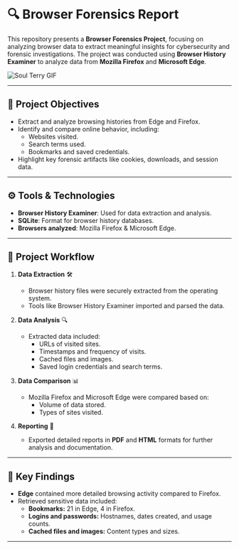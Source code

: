 # 🔍 Browser Forensics Report

This repository presents a **Browser Forensics Project**, focusing on analyzing browser data to extract meaningful insights for cybersecurity and forensic investigations. The project was conducted using **Browser History Examiner** to analyze data from **Mozilla Firefox** and **Microsoft Edge**.

![Soul Terry GIF](https://media1.tenor.com/m/BU5LjuSJCV4AAAAd/soul-terry.gif)

---

## 🚀 **Project Objectives**
- Extract and analyze browsing histories from Edge and Firefox.
- Identify and compare online behavior, including:
  - Websites visited.
  - Search terms used.
  - Bookmarks and saved credentials.
- Highlight key forensic artifacts like cookies, downloads, and session data.

---

## ⚙️ **Tools & Technologies**
- **Browser History Examiner**: Used for data extraction and analysis.
- **SQLite**: Format for browser history databases.
- **Browsers analyzed**: Mozilla Firefox & Microsoft Edge.

---

## 📂 **Project Workflow**
1. **Data Extraction** 🛠️  
   - Browser history files were securely extracted from the operating system.  
   - Tools like Browser History Examiner imported and parsed the data.

2. **Data Analysis** 🔍  
   - Extracted data included:
     - URLs of visited sites.
     - Timestamps and frequency of visits.
     - Cached files and images.
     - Saved login credentials and search terms.

3. **Data Comparison** 📊  
   - Mozilla Firefox and Microsoft Edge were compared based on:
     - Volume of data stored.
     - Types of sites visited.

4. **Reporting** 📝  
   - Exported detailed reports in **PDF** and **HTML** formats for further analysis and documentation.

---

## 🎯 **Key Findings**
- **Edge** contained more detailed browsing activity compared to Firefox.  
- Retrieved sensitive data included:
  - **Bookmarks:** 21 in Edge, 4 in Firefox.
  - **Logins and passwords:** Hostnames, dates created, and usage counts.
  - **Cached files and images:** Content types and sizes.

---
